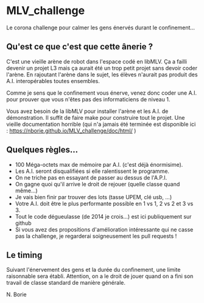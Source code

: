 # MLV_challenge


Le corona challenge pour calmer les gens énervés durant le confinement...


## Qu'est ce que c'est que cette ânerie ?


C'est une vieille arène de robot dans l'espace codé en libMLV. Ça a
failli devenir un projet L3 mais ça aurait été un trop petit projet
sans devoir coder l'arène. En rajoutant l'arène dans le sujet, les
élèves n'aurait pas produit des A.I. interopérables toutes ensembles.


Comme je sens que le confinement vous énerve, venez donc coder une
A.I. pour prouver que vous n'êtes pas des informaticiens de niveau 1.


Vous avez besoin de la libMLV pour installer l'arène et les A.I. de
démonstration. Il suffit de faire make pour construire tout le
projet. Une vieille documentation horrible (qui n'a jamais été
terminée est disponible ici :
https://nborie.github.io/MLV_challenge/doc/html/ )


## Quelques règles...


* 100 Méga-octets max de mémoire par A.I. (c'est déjà énormisime).
* Les A.I. seront disqualifiées si elle ralentissent le programme.
* On ne triche pas en essayant de passer au dessus de l'A.P.I.
* On gagne quoi qu'il arrive le droit de rejouer (quelle classe quand même...)
* Je vais bien finir par trouver des lots (tasse UPEM, clé usb, ...)
* Votre A.I. doit être le plus performante possible en 1 vs 1, 2 vs 2 et 3 vs 3.
* Tout le code dégueulasse (de 2014 je crois...) est ici publiquement sur github
* Si vous avez des propositions d'amélioration intéressante qui ne
  casse pas la challenge, je regarderai soigneusement les pull requests !


## Le timing


Suivant l'énervement des gens et la durée du confinement, une limite
raisonnable sera établi. Attention, on a le droit de jouer quand on a
fini son travail de classe standard de manière générale.



N. Borie
